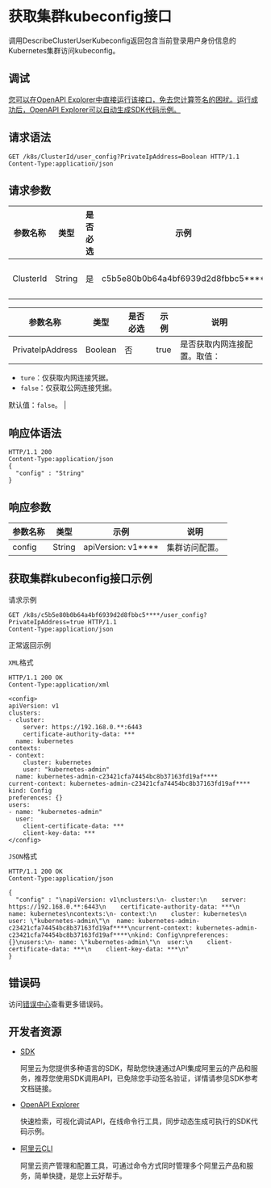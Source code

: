 # 获取集群kubeconfig接口

调用DescribeClusterUserKubeconfig返回包含当前登录用户身份信息的Kubernetes集群访问kubeconfig。

## 调试

[您可以在OpenAPI Explorer中直接运行该接口，免去您计算签名的困扰。运行成功后，OpenAPI Explorer可以自动生成SDK代码示例。](https://api.aliyun.com/#product=CS&api=DescribeClusterUserKubeconfig&type=ROA&version=2015-12-15)

## 请求语法

```
GET /k8s/ClusterId/user_config?PrivateIpAddress=Boolean HTTP/1.1 
Content-Type:application/json
```

## 请求参数

|参数名称|类型|是否必选|示例|说明|
|----|--|----|--|--|
|ClusterId|String|是|c5b5e80b0b64a4bf6939d2d8fbbc5\*\*\*\*|集群ID。 |

|参数名称|类型|是否必选|示例|说明|
|----|--|----|--|--|
|PrivateIpAddress|Boolean|否|true|是否获取内网连接配置。取值：

 -   `ture`：仅获取内网连接凭据。
-   `false`：仅获取公网连接凭据。

 默认值：`false`。 |

## 响应体语法

```
HTTP/1.1 200
Content-Type:application/json
{
  "config" : "String"
}
```

## 响应参数

|参数名称|类型|示例|说明|
|----|--|--|--|
|config|String|apiVersion: v1\*\*\*\*|集群访问配置。 |

## 获取集群kubeconfig接口示例

请求示例

```
GET /k8s/c5b5e80b0b64a4bf6939d2d8fbbc5****/user_config?PrivateIpAddress=true HTTP/1.1 
Content-Type:application/json
```

正常返回示例

`XML`格式

```
HTTP/1.1 200 OK
Content-Type:application/xml

<config>
apiVersion: v1
clusters:
- cluster:
    server: https://192.168.0.**:6443
    certificate-authority-data: ***
  name: kubernetes
contexts:
- context:
    cluster: kubernetes
    user: "kubernetes-admin"
  name: kubernetes-admin-c23421cfa74454bc8b37163fd19af****
current-context: kubernetes-admin-c23421cfa74454bc8b37163fd19af****
kind: Config
preferences: {}
users:
- name: "kubernetes-admin"
  user:
    client-certificate-data: ***
    client-key-data: ***
</config>
```

`JSON`格式

```
HTTP/1.1 200 OK
Content-Type:application/json

{
  "config" : "\napiVersion: v1\nclusters:\n- cluster:\n    server: https://192.168.0.**:6443\n    certificate-authority-data: ***\n  name: kubernetes\ncontexts:\n- context:\n    cluster: kubernetes\n    user: \"kubernetes-admin\"\n  name: kubernetes-admin-c23421cfa74454bc8b37163fd19af****\ncurrent-context: kubernetes-admin-c23421cfa74454bc8b37163fd19af****\nkind: Config\npreferences: {}\nusers:\n- name: \"kubernetes-admin\"\n  user:\n    client-certificate-data: ***\n    client-key-data: ***\n"
}
```

## 错误码

访问[错误中心](https://error-center.aliyun.com/status/product/CS)查看更多错误码。

## 开发者资源

-   [SDK](https://next.api.aliyun.com/api-tools/sdk/CS?version=2015-12-15&)

    阿里云为您提供多种语言的SDK，帮助您快速通过API集成阿里云的产品和服务，推荐您使用SDK调用API，已免除您手动签名验证，详情请参见SDK参考文档链接。

-   [OpenAPI Explorer](https://next.api.aliyun.com/api/CS/2015-12-15/DescribeClusterUserKubeconfig)

    快速检索，可视化调试API，在线命令行工具，同步动态生成可执行的SDK代码示例。

-   [阿里云CLI](https://github.com/aliyun/aliyun-cli)

    阿里云资产管理和配置工具，可通过命令方式同时管理多个阿里云产品和服务，简单快捷，是您上云好帮手。


